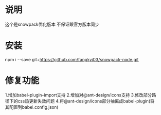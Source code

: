 # 说明
这个是snowpack优化版本 不保证跟官方版本同步

# 安装
npm i --save git+https://github.com/fangkyi03/snowpack-node.git

# 修复功能
1.增加babel-plugin-import支持
2.增加对@ant-design/icons支持
3.修改部分路径下的css热更新失效问题
4.将@ant-design/icons部分抽离成babel-plugin(将其配置到babel.config.json)